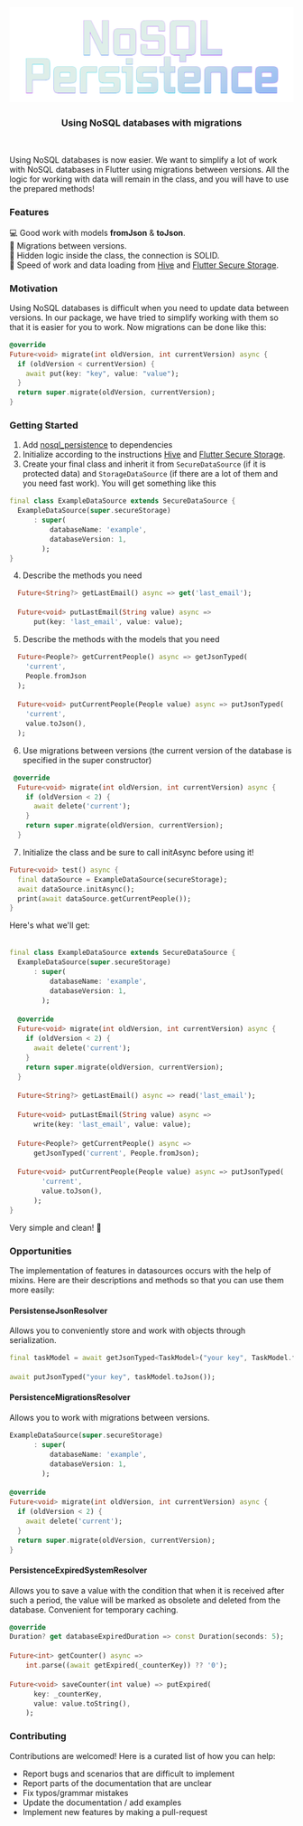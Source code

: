 <div align="center">
  <img src="https://raw.githubusercontent.com/meg4cyberc4t/nosql_persistence/main/.github/logo.png"></img>
  <h3>Using NoSQL databases with migrations</h3>
</div>
</br>


Using NoSQL databases is now easier. We want to simplify a lot of work with NoSQL databases in Flutter using migrations between versions. All the logic for working with data will remain in the class, and you will have to use the prepared methods!

### Features

💻 Good work with models **fromJson** & **toJson**.\
💐 Migrations between versions.\
🌱 Hidden logic inside the class, the connection is SOLID.\
🏁 Speed of work and data loading from <a href="https://pub.dev/packages/hive">Hive</a> and <a href="https://pub.dev/packages/flutter_secure_storage">Flutter Secure Storage</a>.

### Motivation

Using NoSQL databases is difficult when you need to update data between versions. In our package, we have tried to simplify working with them so that it is easier for you to work. Now migrations can be done like this:
```dart
@override
Future<void> migrate(int oldVersion, int currentVersion) async {
  if (oldVersion < currentVersion) {
    await put(key: "key", value: "value");
  }
  return super.migrate(oldVersion, currentVersion);
}
```


### Getting Started
1. Add <a href="https://pub.dev/packages/nosql_persistence">nosql_persistence</a> to dependencies
2. Initialize according to the instructions <a href="https://pub.dev/packages/hive">Hive</a> and <a href="https://pub.dev/packages/flutter_secure_storage">Flutter Secure Storage</a>.
3. Create your final class and inherit it from ```SecureDataSource``` (if it is protected data) and ```StorageDataSource``` (if there are a lot of them and you need fast work).
You will get something like this
```dart
final class ExampleDataSource extends SecureDataSource {
  ExampleDataSource(super.secureStorage)
      : super(
          databaseName: 'example',
          databaseVersion: 1,
        );
}
```
4. Describe the methods you need
```dart
  Future<String?> getLastEmail() async => get('last_email');

  Future<void> putLastEmail(String value) async =>
      put(key: 'last_email', value: value);
```
5. Describe the methods with the models that you need
```dart
  Future<People?> getCurrentPeople() async => getJsonTyped(
    'current',
    People.fromJson
  );

  Future<void> putCurrentPeople(People value) async => putJsonTyped(
    'current',
    value.toJson(),
  );
```
6. Use migrations between versions (the current version of the database is specified in the super constructor)
```dart
 @override
  Future<void> migrate(int oldVersion, int currentVersion) async {
    if (oldVersion < 2) {
      await delete('current');
    }
    return super.migrate(oldVersion, currentVersion);
  }
```
7. Initialize the class and be sure to call initAsync before using it!
```dart
Future<void> test() async {
  final dataSource = ExampleDataSource(secureStorage);
  await dataSource.initAsync();
  print(await dataSource.getCurrentPeople());
}
```
Here's what we'll get:
```dart

final class ExampleDataSource extends SecureDataSource {
  ExampleDataSource(super.secureStorage)
      : super(
          databaseName: 'example',
          databaseVersion: 1,
        );

  @override
  Future<void> migrate(int oldVersion, int currentVersion) async {
    if (oldVersion < 2) {
      await delete('current');
    }
    return super.migrate(oldVersion, currentVersion);
  }

  Future<String?> getLastEmail() async => read('last_email');

  Future<void> putLastEmail(String value) async =>
      write(key: 'last_email', value: value);

  Future<People?> getCurrentPeople() async =>
      getJsonTyped('current', People.fromJson);

  Future<void> putCurrentPeople(People value) async => putJsonTyped(
        'current',
        value.toJson(),
      );
}
```
Very simple and clean! 🌱

### Opportunities
The implementation of features in datasources occurs with the help of mixins. Here are their descriptions and methods so that you can use them more easily:

#### PersistenseJsonResolver
Allows you to conveniently store and work with objects through serialization.
```dart
final taskModel = await getJsonTyped<TaskModel>("your key", TaskModel.fromJson);

await putJsonTyped("your key", taskModel.toJson());
```

#### PersistenceMigrationsResolver
Allows you to work with migrations between versions.
```dart
ExampleDataSource(super.secureStorage)
      : super(
          databaseName: 'example',
          databaseVersion: 1,
        );

@override
Future<void> migrate(int oldVersion, int currentVersion) async {
  if (oldVersion < 2) {
    await delete('current');
  }
  return super.migrate(oldVersion, currentVersion);
}
```

#### PersistenceExpiredSystemResolver
Allows you to save a value with the condition that when it is received after such a period, the value will be marked as obsolete and deleted from the database. Convenient for temporary caching.
```dart
@override
Duration? get databaseExpiredDuration => const Duration(seconds: 5);

Future<int> getCounter() async =>
    int.parse((await getExpired(_counterKey)) ?? '0');

Future<void> saveCounter(int value) => putExpired(
      key: _counterKey,
      value: value.toString(),
    );
```

   
### Contributing 
Contributions are welcomed!
Here is a curated list of how you can help:
* Report bugs and scenarios that are difficult to implement
* Report parts of the documentation that are unclear
* Fix typos/grammar mistakes
* Update the documentation / add examples
* Implement new features by making a pull-request
